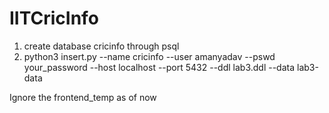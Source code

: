 # IITCricInfo
1. create database cricinfo through psql
2. python3 insert.py --name cricinfo --user amanyadav --pswd your_password --host localhost --port 5432 --ddl lab3.ddl --data lab3-data 

Ignore the frontend_temp as of now
